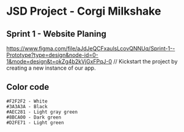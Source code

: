 # JSD Project - Corgi Milkshake

## Sprint 1 - Website Planing ##
 https://www.figma.com/file/aJdJeQCFxaulsLcovQNNUq/Sprint-1--Prototype?type=design&node-id=0-1&mode=design&t=okZg4b2kVjGxFPqJ-0
 //  Kickstart the project by creating a new instance of our app.

## Color code ##
    #F2F2F2 - White
    #3A3A3A - Black
    #AEC281 - Light gray green
    #8BCA00 - Dark green
    #D2FE71 - Light green

